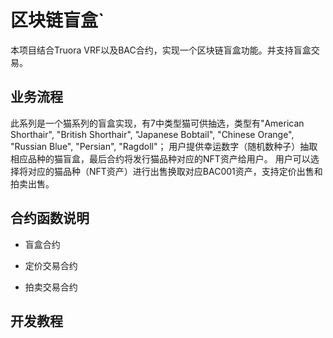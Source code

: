 # 区块链盲盒`
  本项目结合Truora VRF以及BAC合约，实现一个区块链盲盒功能。并支持盲盒交易。
  
## 业务流程
  此系列是一个猫系列的盲盒实现，有7中类型猫可供抽选，类型有"American Shorthair", "British Shorthair", "Japanese Bobtail", "Chinese Orange", "Russian Blue", "Persian", "Ragdoll"；
  用户提供幸运数字（随机数种子）抽取相应品种的猫盲盒，最后合约将发行猫品种对应的NFT资产给用户。
  用户可以选择将对应的猫品种（NFT资产）进行出售换取对应BAC001资产，支持定价出售和拍卖出售。

## 合约函数说明
  - 盲盒合约
    
  - 定价交易合约
    
  - 拍卖交易合约

## 开发教程

